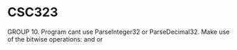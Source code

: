 # CSC323
GROUP 10.
Program cant use ParseInteger32 or ParseDecimal32. Make use of the bitwise operations: and or
